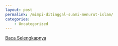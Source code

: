 ```yaml
---
layout: post
permalink: /mimpi-ditinggal-suami-menurut-islam/
categories:
    - Uncategorized
---
```


[Baca Selengkapnya](/10)